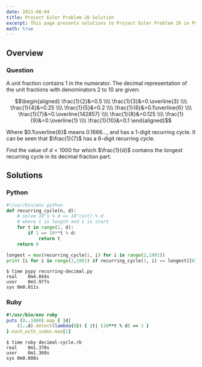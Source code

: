 ```yaml
---
date: 2011-08-04
title: Project Euler Problem 26 Solution
excerpt: This page presents solutions to Project Euler Problem 26 in Python and Ruby.
math: true
---
```



## Overview


### Question

A unit fraction contains 1 in the numerator. The decimal 
representation of the unit fractions with denominators 
2 to 10 are given:

$$\begin{aligned}
\frac{1}{2}&=0.5 \\\\
\frac{1}{3}&=0.\overline{3} \\\\
\frac{1}{4}&=0.25 \\\\
\frac{1}{5}&=0.2 \\\\
\frac{1}{6}&=0.1\overline{6} \\\\
\frac{1}{7}&=0.\overline{142857} \\\\
\frac{1}{8}&=0.125 \\\\
\frac{1}{9}&=0.\overline{1} \\\\
\frac{1}{10}&=0.1
\end{aligned}$$

Where $0.1\overline{6}$ means $0.1666\dots$, and has a 1-digit recurring 
cycle. It can be seen that $\frac{1}{7}$ has a 6-digit recurring cycle.

Find the value of $d < 1000$ for which $\frac{1}{d}$ contains the longest 
recurring cycle in its decimal fraction part.






## Solutions

### Python

```python
#!/usr/bin/env python
def recurring_cycle(n, d):
    # solve 10^s % d == 10^(s+t) % d
    # where t is length and s is start
    for t in range(1, d):
        if 1 == 10**t % d:
            return t
    return 0

longest = max(recurring_cycle(1, i) for i in range(2,1001))
print [i for i in range(2,1001) if recurring_cycle(1, i) == longest][0]
```


```
$ time pypy recurring-decimal.py
real	0m4.044s
user	0m3.977s
sys	0m0.011s
```



### Ruby

```ruby
#!/usr/bin/env ruby
puts (0..1000).map { |d| 
	(1..d).detect(lambda{0}) { |t| (10**t % d) == 1 } 
}.each_with_index.max[1]
```


```
$ time ruby decimal-cycle.rb
real	0m1.370s
user	0m1.360s
sys	0m0.008s
```


